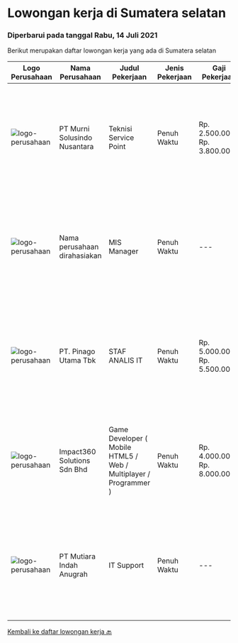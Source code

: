
  # Lowongan kerja di Sumatera selatan

  ### Diperbarui pada tanggal Rabu, 14 Juli 2021

  Berikut merupakan daftar lowongan kerja yang ada di Sumatera selatan

  |Logo Perusahaan | Nama Perusahaan | Judul Pekerjaan | Jenis Pekerjaan | Gaji Pekerjaan | Lokasi | Deskripsi | Tanggal diunggah | Pranala |
  | -------------- | --------------- | --------------- | --------- | --------- | -------------- | ------- | ----------- | ----------- |
  |![logo-perusahaan](https://image-service-cdn.seek.com.au/ce424a029956c853025e5a94c924a3b2eae9f462/ee4dce1061f3f616224767ad58cb2fc751b8d2dc)|PT Murni Solusindo Nusantara|Teknisi Service Point|Penuh Waktu|Rp. 2.500.000-Rp. 3.800.000|Cirebon|DESKRIPSI PEKERJAAN: Melakukan PM (Preventive Maintenance) dan CM (Corrective Maintenance) ke customer sesuai dengan SLA yang sudah ditetapkan....|Selasa, 13 Juli 2021|https://www.jobstreet.co.id/id/job/teknisi-service-point-3577394?token=0~2e8bab8e-1240-4f02-8921-704e376a988f&sectionRank=1&jobId=jobstreet-id-job-3577394|
|![logo-perusahaan](https://us.123rf.com/450wm/pavelstasevich/pavelstasevich1811/pavelstasevich181101027/112815900-stock-vector-no-image-available-icon-flat-vector.jpg?ver=6)|Nama perusahaan dirahasiakan|MIS Manager|Penuh Waktu|---|Bali|Pendidikan minimal S1 segala jurusan Memiliki pengetahuan mengenai PHP dan bahasa pemrograman lainnya atau menguasai jaringan Gaji negotiable...|Sabtu, 03 Juli 2021|https://www.jobstreet.co.id/id/job/mis-manager-3570970?token=0~2e8bab8e-1240-4f02-8921-704e376a988f&sectionRank=2&jobId=jobstreet-id-job-3570970|
|![logo-perusahaan](https://image-service-cdn.seek.com.au/78cc1b5cbfe79e52da7b805355a2f8076735787c/ee4dce1061f3f616224767ad58cb2fc751b8d2dc)|PT. Pinago Utama Tbk|STAF ANALIS IT|Penuh Waktu|Rp. 5.000.000-Rp. 5.500.000|Sumatera Selatan|Kualifikasi: Strata-1 Jurusan Sistem Informatika Pengalaman minimal 3 Tahun di Perusahaan Perkebunan Mampu membuat dan mengembangkan Aplikasi untuk...|Rabu, 23 Juni 2021|https://www.jobstreet.co.id/id/job/staf-analis-it-3564086?token=0~2e8bab8e-1240-4f02-8921-704e376a988f&sectionRank=3&jobId=jobstreet-id-job-3564086|
|![logo-perusahaan](https://image-service-cdn.seek.com.au/06b729438205195a03d4bcec08ce1ddd5d9c1576/ee4dce1061f3f616224767ad58cb2fc751b8d2dc)|Impact360 Solutions Sdn Bhd|Game Developer ( Mobile HTML5 / Web / Multiplayer / Programmer )|Penuh Waktu|Rp. 4.000.000-Rp. 8.000.000|Aceh|We are hiring remote HTML5 game developers from all parts of Indonesia. If you have real experience building HTML5 games or applications, you're...|Selasa, 22 Juni 2021|https://www.jobstreet.co.id/id/job/game-developer-mobile-html5-web-multiplayer-programmer-4597348/origin/my?token=0~2e8bab8e-1240-4f02-8921-704e376a988f&sectionRank=4&jobId=jobstreet-my-job-4597348|
|![logo-perusahaan](https://image-service-cdn.seek.com.au/b0146ca1bff62016b08761a93c013267e0643d14/ee4dce1061f3f616224767ad58cb2fc751b8d2dc)|PT Mutiara Indah Anugrah|IT Support|Penuh Waktu|---|Palembang|JOB DESCRIPTION: Responsible for operation and maintenance of IT General, Strong in network infrastructure and IT system as requested  Maintain...|Selasa, 15 Juni 2021|https://www.jobstreet.co.id/id/job/it-support-3557066?token=0~2e8bab8e-1240-4f02-8921-704e376a988f&sectionRank=5&jobId=jobstreet-id-job-3557066|


  [Kembali ke daftar lowongan kerja 🔙](../README.md#daftar-lowongan-kerja)
  